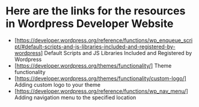 # Here are the links for the resources in Wordpress Developer Website
- [https://developer.wordpress.org/reference/functions/wp_enqueue_script/#default-scripts-and-js-libraries-included-and-registered-by-wordpress] Default Scripts and JS Libraries Included and Registered by Wordpress
- [https://developer.wordpress.org/themes/functionality/] Theme functionality
- [https://developer.wordpress.org/themes/functionality/custom-logo/] Adding custom logo to your theme
- [https://developer.wordpress.org/reference/functions/wp_nav_menu/] Adding navigation menu to the specified location